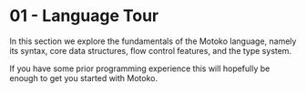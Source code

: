 # 01 - Language Tour

In this section we explore the fundamentals of the Motoko language, namely its syntax, core data structures, flow control features, and the type system.

If you have some prior programming experience this will hopefully be enough to get you started with Motoko.